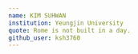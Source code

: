 ```yaml
---
name: KIM SUHWAN
institution: Yeungjin University
quote: Rome is not built in a day.
github_user: ksh3760
---
```

